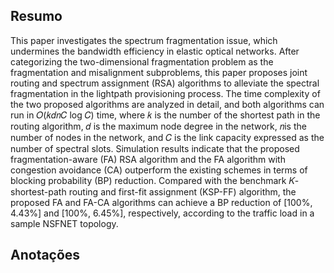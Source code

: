 ## Resumo

This paper investigates the spectrum fragmentation issue, which undermines the bandwidth efficiency in elastic optical networks. After categorizing the two-dimensional fragmentation problem as the fragmentation and misalignment subproblems, this paper proposes joint routing and spectrum assignment (RSA) algorithms to alleviate the spectral fragmentation in the lightpath provisioning process. The time complexity of the two proposed algorithms are analyzed in detail, and both algorithms can run in 𝑂(𝑘𝑑𝑛𝐶 log 𝐶) time, where 𝑘 is the number of the shortest path in the routing algorithm, 𝑑 is the maximum node degree in the network, 𝑛is the number of nodes in the network, and 𝐶 is the link capacity expressed as the number of spectral slots. Simulation results indicate that the proposed fragmentation-aware (FA) RSA algorithm and the FA algorithm with congestion avoidance (CA) outperform the existing schemes in terms of blocking probability (BP) reduction. Compared with the benchmark 𝐾-shortest-path routing and first-fit assignment (KSP-FF) algorithm, the proposed FA and FA-CA algorithms can achieve a BP reduction of [100%, 4.43%] and [100%, 6.45%], respectively, according to the traffic load in a sample NSFNET topology.


## Anotações

